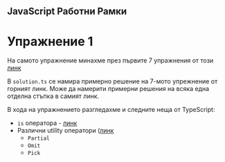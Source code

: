 ## JavaScript Работни Рамки

# Упражнение 1

На самото упражнение минахме през първите 7 упражнения от този [линк](https://typescript-exercises.github.io/#exercise=1&file=%2Findex.ts)

В `solution.ts` се намира примерно решение на 7-мото упрежнение от горният линк.
Може да намерити примерни решения на всяка една отделна стъпка в самият линк.

В хода на упражнението разгледахме и следните неща от TypeScript:

- `is` оператора - [линк](https://www.typescriptlang.org/docs/handbook/advanced-types.html#user-defined-type-guards)
- Различни utility оператори ([линк](https://www.typescriptlang.org/docs/handbook/utility-types.html)
  - `Partial`
  - `Omit`
  - `Pick`
